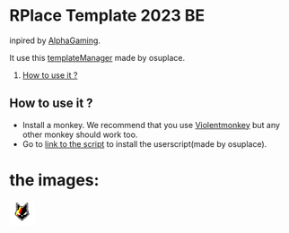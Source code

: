 # RPlace Template 2023 BE
inpired by [AlphaGaming](https://github.com/AlphaGaming7780/Belgium-RPlace-Template-2023).

It use this [templateManager](https://github.com/osuplace/templateManager) made by osuplace.

1. [How to use it ?](#usage-instructions)

## How to use it ?
* Install a monkey. We recommend that you use [Violentmonkey](https://violentmonkey.github.io/get-it/) but any other monkey should work too.
* Go to [link to the script](https://github.com/osuplace/templateManager/raw/main/dist/templateManager.user.js) to install the userscript(made by osuplace).


# the images:
![screen 1](https://github.com/KBluelvl/Rplace-Template-2023-BE/blob/main/images/belgium-cats.png?raw=true)
